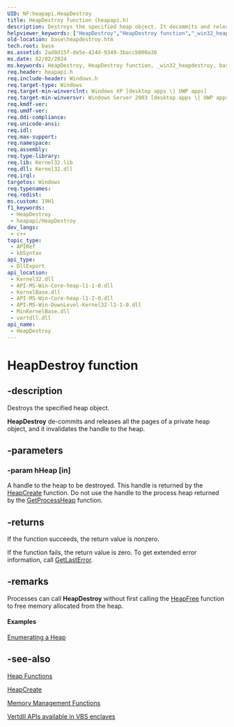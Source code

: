 ```yaml
---
UID: NF:heapapi.HeapDestroy
title: HeapDestroy function (heapapi.h)
description: Destroys the specified heap object. It decommits and releases all the pages of a private heap object, and it invalidates the handle to the heap.
helpviewer_keywords: ["HeapDestroy","HeapDestroy function","_win32_heapdestroy","base.heapdestroy","heapapi/HeapDestroy","winbase/HeapDestroy"]
old-location: base\heapdestroy.htm
tech.root: base
ms.assetid: 2ad8d15f-de5e-424d-9349-3baccb000a36
ms.date: 02/02/2024
ms.keywords: HeapDestroy, HeapDestroy function, _win32_heapdestroy, base.heapdestroy, heapapi/HeapDestroy, winbase/HeapDestroy
req.header: heapapi.h
req.include-header: Windows.h
req.target-type: Windows
req.target-min-winverclnt: Windows XP [desktop apps \| UWP apps]
req.target-min-winversvr: Windows Server 2003 [desktop apps \| UWP apps]
req.kmdf-ver: 
req.umdf-ver: 
req.ddi-compliance: 
req.unicode-ansi: 
req.idl: 
req.max-support: 
req.namespace: 
req.assembly: 
req.type-library: 
req.lib: Kernel32.lib
req.dll: Kernel32.dll
req.irql: 
targetos: Windows
req.typenames: 
req.redist: 
ms.custom: 19H1
f1_keywords:
 - HeapDestroy
 - heapapi/HeapDestroy
dev_langs:
 - c++
topic_type:
 - APIRef
 - kbSyntax
api_type:
 - DllExport
api_location:
 - Kernel32.dll
 - API-MS-Win-Core-heap-l1-1-0.dll
 - KernelBase.dll
 - API-MS-Win-Core-heap-l1-2-0.dll
 - API-MS-Win-DownLevel-Kernel32-l1-1-0.dll
 - MinKernelBase.dll
 - vertdll.dll
api_name:
 - HeapDestroy
---
```


# HeapDestroy function

## -description

Destroys the specified heap object.

**HeapDestroy** de-commits and releases all the pages of a private heap object, and it invalidates the handle to the heap.

## -parameters

### -param hHeap [in]

A handle to the heap to be destroyed. This handle is returned by the <a href="/windows/desktop/api/heapapi/nf-heapapi-heapcreate">HeapCreate</a> function. Do not use the handle to the process heap returned by the <a href="/windows/desktop/api/heapapi/nf-heapapi-getprocessheap">GetProcessHeap</a> function.

## -returns

If the function succeeds, the return value is nonzero.

If the function fails, the return value is zero. To get extended error information, call <a href="/windows/desktop/api/errhandlingapi/nf-errhandlingapi-getlasterror">GetLastError</a>.

## -remarks

Processes can call <b>HeapDestroy</b> without first calling the <a href="/windows/desktop/api/heapapi/nf-heapapi-heapfree">HeapFree</a> function to free memory allocated from the heap.

#### Examples

<a href="/windows/desktop/Memory/enumerating-a-heap">Enumerating a Heap</a>

## -see-also

[Heap Functions](/windows/win32/Memory/heap-functions)

[HeapCreate](nf-heapapi-heapcreate.md)

[Memory Management Functions](/windows/win32/Memory/memory-management-functions)

[Vertdll APIs available in VBS enclaves](/windows/win32/trusted-execution/enclaves-available-in-vertdll)
